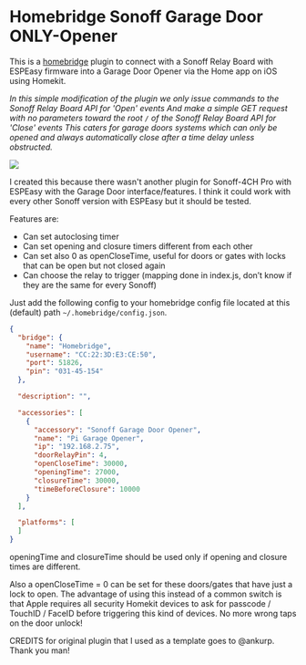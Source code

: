 # Homebridge Sonoff Garage Door ONLY-Opener

This is a [homebridge](https://github.com/nfarina/homebridge) plugin to connect with a Sonoff Relay Board with ESPEasy firmware into a Garage Door Opener via the Home app on iOS using Homekit.

*In this simple modification of the plugin we only issue commands to the Sonoff Relay Board API for 'Open' events*
*And make a simple GET request with no parameters toward the root `/` of the Sonoff Relay Board API for 'Close' events*
*This caters for garage doors systems which can only be opened and always automatically close after a time delay unless obstructed.*

![](sonoff-garage-opener.gif)

I created this because there wasn't another plugin for Sonoff-4CH Pro with ESPEasy with the Garage Door interface/features.
I think it could work with every other Sonoff version with ESPEasy but it should be tested.

Features are:

- Can set autoclosing timer
- Can set opening and closure timers different from each other
- Can set also 0 as openCloseTime, useful for doors or gates with locks that can be open but not closed again
- Can choose the relay to trigger (mapping done in index.js, don’t know if they are the same for every Sonoff)


Just add the following config to your homebridge config file located at this (default) path `~/.homebridge/config.json`.

```json
{
  "bridge": {
    "name": "Homebridge",
    "username": "CC:22:3D:E3:CE:50",
    "port": 51826,
    "pin": "031-45-154"
  },

  "description": "",

  "accessories": [
    {
      "accessory": "Sonoff Garage Door Opener",
      "name": "Pi Garage Opener",
      "ip": "192.168.2.75",
      "doorRelayPin": 4,
      "openCloseTime": 30000,
      "openingTime": 27000,
      "closureTime": 30000,
      "timeBeforeClosure": 10000
    }
  ],

  "platforms": [
  ]
}
```

openingTime and closureTime should be used only if opening and closure times are different.

Also a openCloseTime = 0 can be set for these doors/gates that have just a lock to open. The advantage of using this instead of a common switch is that Apple requires all security Homekit devices to ask for passcode / TouchID / FaceID before triggering this kind of devices.
No more wrong taps on the door unlock!

CREDITS for original plugin that I used as a template goes to @ankurp. Thank you man!
